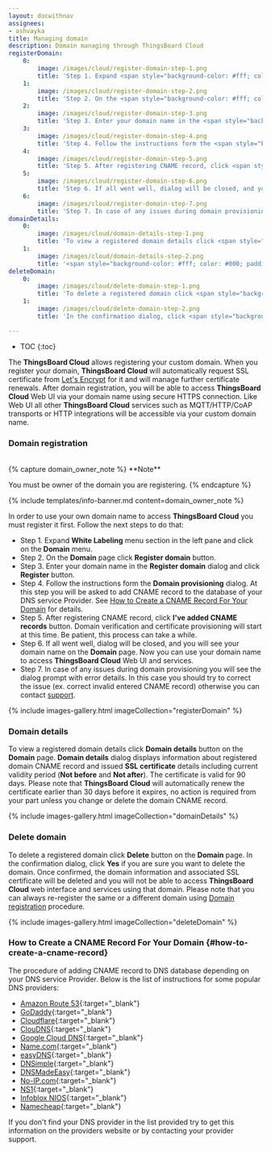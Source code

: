 ```yaml
---
layout: docwithnav
assignees:
- ashvayka
title: Managing domain
description: Domain managing through ThingsBoard Cloud
registerDomain:
    0:
        image: /images/cloud/register-domain-step-1.png
        title: 'Step 1. Expand <span style="background-color: #fff; color: #000; padding: 0 10px;"><b>White Labeling</b></span> menu section in the left pane and click on the <span style="background-color: #fff; color: #000; padding: 0 10px;"><b>Domain</b></span> menu.'
    1:
        image: /images/cloud/register-domain-step-2.png
        title: 'Step 2. On the <span style="background-color: #fff; color: #000; padding: 0 10px;"><b>Domain</b></span> page click <span style="background-color: #fff; color: #000; padding: 0 10px;"><b>Register domain</b></span> button.'
    2:
        image: /images/cloud/register-domain-step-3.png
        title: 'Step 3. Enter your domain name in the <span style="background-color: #fff; color: #000; padding: 0 10px;"><b>Register domain</b></span> dialog and click <span style="background-color: #fff; color: #000; padding: 0 10px;"><b>Register</b></span> button.'
    3:
        image: /images/cloud/register-domain-step-4.png
        title: 'Step 4. Follow the instructions form the <span style="background-color: #fff; color: #000; padding: 0 10px;"><b>Domain provisioning</b></span> dialog. At this step you will be asked to add CNAME record to the database of your DNS service Provider. See <a href="#how-to-create-a-cname-record" target="_blank">How to Create a CNAME Record For Your Domain</a> for details.'
    4:
        image: /images/cloud/register-domain-step-5.png
        title: 'Step 5. After registering CNAME record, click <span style="background-color: #fff; color: #000; padding: 0 10px;"><b>I&#39;ve added CNAME records</b></span> button. Domain verification and certificate provisioning will start at this time. Be patient, this process can take a while.'
    5:
        image: /images/cloud/register-domain-step-6.png
        title: 'Step 6. If all went well, dialog will be closed, and you will see your domain name on the <span style="background-color: #fff; color: #000; padding: 0 10px;"><b>Domain</b></span> page. Now you can use your domain name to access <b>ThingsBoard Cloud</b> Web UI and services.'
    6:
        image: /images/cloud/register-domain-step-7.png
        title: 'Step 7. In case of any issues during domain provisioning you will see the dialog prompt with error details. In this case you should try to correct the issue (ex. correct invalid entered CNAME record) otherwise you can contact <a href="/docs/contact-us/" target="_blank">support</a>.'
domainDetails:
    0:
        image: /images/cloud/domain-details-step-1.png
        title: 'To view a registered domain details click <span style="background-color: #fff; color: #000; padding: 0 10px;"><b>Domain details</b></span> button on the <span style="background-color: #fff; color: #000; padding: 0 10px;"><b>Domain</b></span> page.'
    1:
        image: /images/cloud/domain-details-step-2.png
        title: '<span style="background-color: #fff; color: #000; padding: 0 10px;"><b>ThingsBoard Cloud</b></span> will automatically renew the certificate earlier than 30 days before it expires, no action is required from your part unless you change or delete the domain CNAME record.'
deleteDomain:
    0:
        image: /images/cloud/delete-domain-step-1.png
        title: 'To delete a registered domain click <span style="background-color: #fff; color: #000; padding: 0 10px;"><b>Delete</b></span> button on the <span style="background-color: #fff; color: #000; padding: 0 10px;"><b>Domain</b></span> page.'
    1:
        image: /images/cloud/delete-domain-step-2.png
        title: 'In the confirmation dialog, click <span style="background-color: #fff; color: #000; padding: 0 10px;"><b>Yes</b></span> if you are sure you want to delete the domain.'

---
```

* TOC
{:toc}

The **ThingsBoard Cloud** allows registering your custom domain.
When you register your domain, **ThingsBoard Cloud** will automatically request SSL certificate from [Let's Encrypt](https://letsencrypt.org/) for it and will manage further certificate renewals.
After domain registration, you will be able to access **ThingsBoard Cloud** Web UI via your domain name using secure HTTPS connection.
Like Web UI all other **ThingsBoard Cloud** services such as MQTT/HTTP/CoAP transports or HTTP integrations will be accessible via your custom domain name.

### Domain registration

<br/>
{% capture domain_owner_note %}
**Note**

You must be owner of the domain you are registering.
{% endcapture %}

{% include templates/info-banner.md content=domain_owner_note %}

In order to use your own domain name to access **ThingsBoard Cloud** you must register it first. Follow the next steps to do that:

* Step 1. Expand **White Labeling** menu section in the left pane and click on the **Domain** menu.
* Step 2. On the **Domain** page click **Register domain** button.
* Step 3. Enter your domain name in the **Register domain** dialog and click **Register** button.
* Step 4. Follow the instructions form the **Domain provisioning** dialog. At this step you will be asked to add CNAME record to the database of your DNS service Provider. See [How to Create a CNAME Record For Your Domain](#how-to-create-a-cname-record) for details.
* Step 5. After registering CNAME record, click **I've added CNAME records** button. Domain verification and certificate provisioning will start at this time. Be patient, this process can take a while.
* Step 6. If all went well, dialog will be closed, and you will see your domain name on the **Domain** page. Now you can use your domain name to access **ThingsBoard Cloud** Web UI and services.
* Step 7. In case of any issues during domain provisioning you will see the dialog prompt with error details.
  In this case you should try to correct the issue (ex. correct invalid entered CNAME record) otherwise you can contact [support](/docs/contact-us/).

{% include images-gallery.html imageCollection="registerDomain" %}

### Domain details

To view a registered domain details click **Domain details** button on the **Domain** page.
**Domain details** dialog displays information about registered domain CNAME record and issued **SSL certificate** details including current validity period (**Not before** and **Not after**).
The certificate is valid for 90 days. Please note that **ThingsBoard Cloud** will automatically renew the certificate earlier than 30 days before it expires, no action is required from your part unless you change or delete the domain CNAME record.

{% include images-gallery.html imageCollection="domainDetails" %}

### Delete domain

To delete a registered domain click **Delete** button on the **Domain** page. In the confirmation dialog, click **Yes** if you are sure you want to delete the domain.
Once confirmed, the domain information and associated SSL certificate will be deleted and you will not be able to access **ThingsBoard Cloud** web interface and services using that domain. Please note that you can always re-register the same or a different domain using [Domain registration](#domain-registration) procedure.

{% include images-gallery.html imageCollection="deleteDomain" %}

### How to Create a CNAME Record For Your Domain {#how-to-create-a-cname-record}

The procedure of adding CNAME record to DNS database depending on your DNS service Provider. Below is the list of instructions for some popular DNS providers:

* [Amazon Route 53](https://aws.amazon.com/premiumsupport/knowledge-center/route-53-create-alias-records/){:target="_blank"}
* [GoDaddy](https://www.godaddy.com/help/add-a-cname-record-19236){:target="_blank"}
* [Cloudflare](https://community.cloudflare.com/t/how-do-i-add-a-cname-record/59){:target="_blank"}
* [ClouDNS](https://www.cloudns.net/wiki/article/13/){:target="_blank"}
* [Google Cloud DNS](https://cloud.google.com/dns/docs/records){:target="_blank"}
* [Name.com](https://www.name.com/support/articles/115004895548-Adding-a-CNAME-Record){:target="_blank"}
* [easyDNS](https://kb.easydns.com/knowledge/how-to-make-a-dns-entry/){:target="_blank"}
* [DNSimple](https://support.dnsimple.com/articles/manage-cname-record/#adding-a-cname-record){:target="_blank"}  
* [DNSMadeEasy](https://support.dnsmadeeasy.com/support/solutions/articles/47001001393-cname-record){:target="_blank"}
* [No-IP.com](https://www.noip.com/support/knowledgebase/how-to-configure-your-no-ip-hostname/){:target="_blank"}
* [NS1](https://help.ns1.com/hc/en-us/articles/360020258073-Creating-a-DNS-record){:target="_blank"}
* [Infoblox NIOS](https://docs.infoblox.com/display/BloxOneDDI/Creating+a+CNAME+Record){:target="_blank"}
* [Namecheap](https://www.namecheap.com/support/knowledgebase/article.aspx/9646/2237/how-to-create-a-cname-record-for-your-domain){:target="_blank"}

If you don't find your DNS provider in the list provided try to get this information on the providers website or by contacting your provider support.
